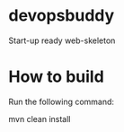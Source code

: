 # devopsbuddy
Start-up ready web-skeleton

# How to build
Run the following command:

mvn clean install
